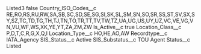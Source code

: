 <?xml version="1.0" encoding="UTF-8"?>
<CustomMetadata xmlns="http://soap.sforce.com/2006/04/metadata" xmlns:xsi="http://www.w3.org/2001/XMLSchema-instance" xmlns:xsd="http://www.w3.org/2001/XMLSchema">
    <label>Listed3</label>
    <protected>false</protected>
    <values>
        <field>Country_ISO_Codes__c</field>
        <value xsi:type="xsd:string">RE,RO,RS,RU,RW,SA,SB,SC,SD,SE,SG,SI,SK,SL,SM,SN,SO,SR,SS,ST,SV,SX,SY,SZ,TC,TD,TG,TH,TJ,TN,TO,TR,TT,TV,TW,TZ,UA,UG,US,UY,UZ,VC,VE,VG,VN,VU,WF,WS,XK,YE,YT,ZA,ZM,ZW</value>
    </values>
    <values>
        <field>Is_Active__c</field>
        <value xsi:type="xsd:boolean">true</value>
    </values>
    <values>
        <field>Location_Class__c</field>
        <value xsi:type="xsd:string">P,D,T,C,R,G,X,Q,I</value>
    </values>
    <values>
        <field>Location_Type__c</field>
        <value xsi:type="xsd:string">HO,HE,AO,AW</value>
    </values>
    <values>
        <field>Recordtype__c</field>
        <value xsi:type="xsd:string">IATA_Agency</value>
    </values>
    <values>
        <field>SIS_Status__c</field>
        <value xsi:type="xsd:string">Active</value>
    </values>
    <values>
        <field>SIS_Substatus__c</field>
        <value xsi:type="xsd:string">TOU Agent</value>
    </values>
    <values>
        <field>Status__c</field>
        <value xsi:type="xsd:string">Listed</value>
    </values>
</CustomMetadata>
